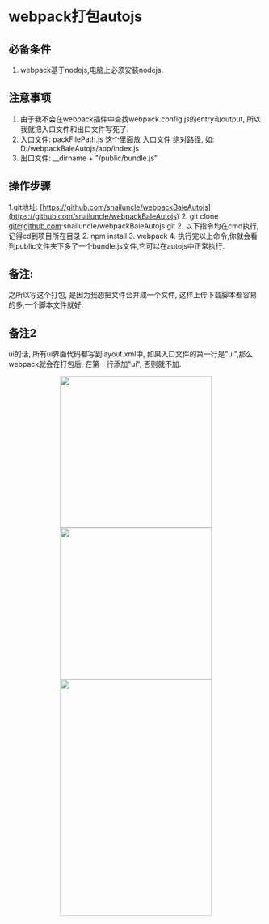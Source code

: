 # webpack打包autojs
## 必备条件
1. webpack基于nodejs,电脑上必须安装nodejs.
## 注意事项
1. 由于我不会在webpack插件中查找webpack.config.js的entry和output, 所以我就把入口文件和出口文件写死了.
2. 入口文件: packFilePath.js 这个里面放 入口文件 绝对路径, 如:   D:/webpackBaleAutojs/app/index.js
3. 出口文件: __dirname + "/public/bundle.js"
## 操作步骤
1.git地址: [https://github.com/snailuncle/webpackBaleAutojs](https://github.com/snailuncle/webpackBaleAutojs)
2. git clone git@github.com:snailuncle/webpackBaleAutojs.git
2. 以下指令均在cmd执行,记得cd到项目所在目录
2. npm install
3. webpack
4. 执行完以上命令,你就会看到public文件夹下多了一个bundle.js文件,它可以在autojs中正常执行.
## 备注:
之所以写这个打包, 是因为我想把文件合并成一个文件, 这样上传下载脚本都容易的多,一个脚本文件就好.
## 备注2
ui的话, 所有ui界面代码都写到layout.xml中,
如果入口文件的第一行是"ui",那么webpack就会在打包后, 在第一行添加"ui", 否则就不加.
<div align=center>
<img width="300" height="300" src="https://raw.githubusercontent.com/snailuncle/autojsDemo/master/111111111%E6%9F%B4%E6%88%BF/yeah.png"/>
<img width="300" height="300" src="https://raw.githubusercontent.com/snailuncle/autojsDemo/master/111111111%E6%9F%B4%E6%88%BF/%E5%BE%AE%E4%BF%A1%E8%B5%9E%E8%B5%8F%E7%A0%81.png"/>
<img width="300" height="467" src="https://raw.githubusercontent.com/snailuncle/autojsDemo/master/111111111%E6%9F%B4%E6%88%BF/%E6%94%AF%E4%BB%98%E5%AE%9D%E6%94%B6%E6%AC%BE%E7%A0%81.jpg"/>
</div>
